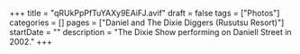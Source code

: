 +++
title = "qRUkPpPfTuYAXy9EAiFJ.avif"
draft = false
tags = ["Photos"]
categories = []
pages = ["Daniel and The Dixie Diggers (Rusutsu Resort)"]
startDate = ""
description = "The Dixie Show performing on Daniell Street in 2002."
+++
